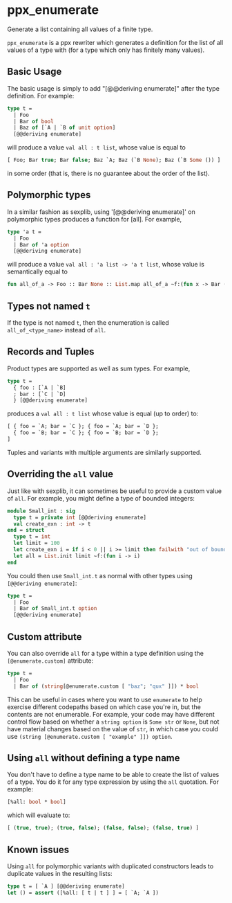 ppx_enumerate
=============

Generate a list containing all values of a finite type.

`ppx_enumerate` is a ppx rewriter which generates a definition for the
list of all values of a type with (for a type which only has finitely
many values).

Basic Usage
-----------

The basic usage is simply to add "[@@deriving enumerate]" after the type
definition.  For example:

```ocaml
type t =
  | Foo
  | Bar of bool
  | Baz of [`A | `B of unit option]
  [@@deriving enumerate]
```

will produce a value `val all : t list`, whose value is equal to

```ocaml
[ Foo; Bar true; Bar false; Baz `A; Baz (`B None); Baz (`B Some ()) ]
```

in some order (that is, there is no guarantee about the order of the list).

Polymorphic types
-----------------

In a similar fashion as sexplib, using '[@@deriving enumerate]' on polymorphic
types produces a function for [all].  For example,

```ocaml
type 'a t =
  | Foo
  | Bar of 'a option
  [@@deriving enumerate]
```

will produce a value `val all : 'a list -> 'a t list`, whose value is
semantically equal to

```ocaml
fun all_of_a -> Foo :: Bar None :: List.map all_of_a ~f:(fun x -> Bar (Some x))
```

Types not named `t`
-------------------

If the type is not named `t`, then the enumeration is called
`all_of_<type_name>` instead of `all`.

Records and Tuples
------------------

Product types are supported as well as sum types.  For example,

```ocaml
type t =
  { foo : [`A | `B]
  ; bar : [`C | `D]
  } [@@deriving enumerate]
```

produces a `val all : t list` whose value is equal (up to order) to:

```ocaml
[ { foo = `A; bar = `C }; { foo = `A; bar = `D };
  { foo = `B; bar = `C }; { foo = `B; bar = `D };
]
```

Tuples and variants with multiple arguments are similarly supported.

Overriding the `all` value
---------------------------

Just like with sexplib, it can sometimes be useful to provide a custom
value of `all`.  For example, you might define a type of bounded
integers:

```ocaml
module Small_int : sig
  type t = private int [@@deriving enumerate]
  val create_exn : int -> t
end = struct
  type t = int
  let limit = 100
  let create_exn i = if i < 0 || i >= limit then failwith "out of bounds"; i
  let all = List.init limit ~f:(fun i -> i)
end
```

You could then use `Small_int.t` as normal with other types using
`[@@deriving enumerate]`:

```ocaml
type t =
  | Foo
  | Bar of Small_int.t option
  [@@deriving enumerate]
```

Custom attribute
----------------

You can also override `all` for a type within a type definition using the
`[@enumerate.custom]` attribute:

```ocaml
type t =
  | Foo
  | Bar of (string[@enumerate.custom [ "baz"; "qux" ]]) * bool
```

This can be useful in cases where you want to use `enumerate` to help exercise different
codepaths based on which case you're in, but the contents are not enumerable. For example,
your code may have different control flow based on whether a `string option` is `Some str`
or `None`, but not have material changes based on the value of `str`, in which case you
could use `(string [@enumerate.custom [ "example" ]]) option`.

Using `all` without defining a type name
----------------------------------------

You don't have to define a type name to be able to create the list of
values of a type. You do it for any type expression by using the `all`
quotation. For example:

```ocaml
[%all: bool * bool]
```

which will evaluate to:

```ocaml
[ (true, true); (true, false); (false, false); (false, true) ]
```

Known issues
------------

Using `all` for polymorphic variants with duplicated constructors leads
to duplicate values in the resulting lists:

```ocaml
type t = [ `A ] [@@deriving enumerate]
let () = assert ([%all: [ t | t ] ] = [ `A; `A ])
```
